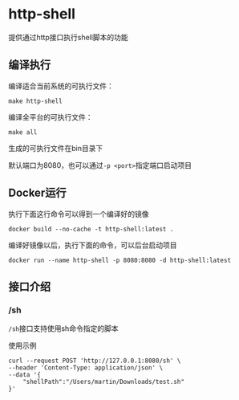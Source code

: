 # http-shell

提供通过http接口执行shell脚本的功能

## 编译执行

编译适合当前系统的可执行文件：
```
make http-shell
```

编译全平台的可执行文件：
```
make all
```

生成的可执行文件在bin目录下

默认端口为8080，也可以通过`-p <port>`指定端口启动项目


## Docker运行

执行下面这行命令可以得到一个编译好的镜像
```
docker build --no-cache -t http-shell:latest .
```

编译好镜像以后，执行下面的命令，可以后台启动项目
```
docker run --name http-shell -p 8080:8080 -d http-shell:latest
```

## 接口介绍

### /sh

`/sh`接口支持使用sh命令指定的脚本

使用示例
```
curl --request POST 'http://127.0.0.1:8080/sh' \
--header 'Content-Type: application/json' \
--data '{
    "shellPath":"/Users/martin/Downloads/test.sh"
}'
```


